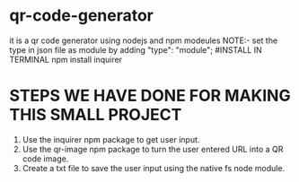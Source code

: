# qr-code-generator
it is a qr code generator using nodejs and npm modeules
NOTE:- set the type in json file as module by adding "type": "module";
#INSTALL IN TERMINAL
npm install inquirer


# STEPS WE HAVE DONE FOR MAKING THIS SMALL PROJECT
1. Use the inquirer npm package to get user input.
2. Use the qr-image npm package to turn the user entered URL into a QR code image.
3. Create a txt file to save the user input using the native fs node module.
